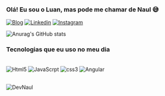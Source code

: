 ### Olá! Eu sou o Luan, mas pode me chamar de Naul 😅
[![Blog](https://img.shields.io/badge/website-000000?style=for-the-badge&logo=About.me&logoColor=white)](https://portfolionaul.netlify.app/)
[![Linkedin](https://img.shields.io/badge/LinkedIn-0077B5?style=for-the-badge&logo=linkedin&logoColor=white)](https://www.linkedin.com/in/devNaul/)
[![Instagram](https://img.shields.io/badge/Instagram-E4405F?style=for-the-badge&logo=instagram&logoColor=white)](https://www.instagram.com/santonaul)

![Anurag's GitHub stats](https://github-readme-stats.vercel.app/api?username=devnaul&show_icons=true&theme=dracula)

### Tecnologias que eu uso no meu dia

<div style="display? inline_block"><br/>
    <img align="center" alt="Html5" src="https://img.shields.io/badge/HTML5-E34F26?style=for-the-badge&logo=html5&logoColor=white" />
     <img align="center" alt="JavaScrpt" src="https://img.shields.io/badge/JavaScript-F7DF1E?style=for-the-badge&logo=javascript&logoColor=black" />
     <img align="center" alt="css3" src="https://img.shields.io/badge/CSS3-1572B6?style=for-the-badge&logo=css3&logoColor=white" />
     <img align="center" alt="Angular" src="https://img.shields.io/badge/Angular-DD0031?style=for-the-badge&logo=angular&logoColor=white" />
</div>

<br/>

![DevNaul](https://github-readme-stats.vercel.app/api/top-langs/?username=DevNaul&layout=compact)

